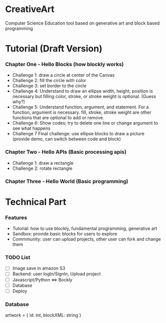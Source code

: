 # CreativeArt
Computer Science Education tool based on generative art and block based programming

# Tutorial (Draft Version)
### Chapter One - Hello Blocks (how blockly works)
- Challenge 1: draw a circle at center of the Canvas
- Challenge 2: fill the circle with color
- Challenge 3: set border to the circle
- Challenge 4: Understand to draw an ellipse width, height, position is necessary but filling color, stroke, or stroke weight is optional. (Guess why?)
- Challenge 5: Understand function, argument, and statement. For a function, argument is necessary. fill, stroke, stroke weight are other functions that are optional to add or remove.
- Challenge 6: Show codes; try to delete one line or change argument to see what happens
- Challenge 7 Final challenge: use ellipse blocks to draw a picture (provide demo, can switch between code and block)

### Chapter Two - Hello APIs (Basic processing apis)
- Challenge 1: draw a rectangle
- Challenge 2: rotate rectangle

### Chapter Three - Hello World (Basic programming)

# Technical Part
### Features
- Tutorial: how to use blockly, fundamental programming, generative art
- Sandbox: provide basic blocks for users to explore
- Commmunity: user can upload projects, other user can fork and change them

### TODO List
- [ ] Image save in amazon S3
- [ ] Backend: user logIn/SignIn, Upload project
- [ ] Javascript/Python <=> Bockly
- [ ] Database
- [ ] Deploy

### Database
artwork = {
	id: int,
	blockXML: string
}
